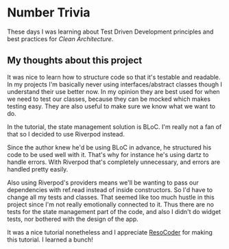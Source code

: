 # Number Trivia

These days I was learning about Test Driven Development principles and best practices for *Clean Architecture*.

## My thoughts about this project

It was nice to learn how to structure code so that it's testable and readable.
In my projects I'm basically never using interfaces/abstract classes though I understand their use better now.
In my opinion they are best used for when we need to test our classes, because they can be mocked which makes testing easy.
They are also useful to make sure we know what we want to do.

In the tutorial, the state management solution is BLoC.
I'm really not a fan of that so I decided to use Riverpod instead.

Since the author knew he'd be using BLoC in advance, he structured his code to be used well with it.
That's why for instance he's using dartz to handle errors. With Riverpod that's completely unnecessary, and errors are handled pretty easily.

Also using Riverpod's providers means we'll be wanting to pass our dependencies with ref.read instead of inside constructors.
So I'd have to change all my tests and classes.
That seemed like too much hustle in this project since I'm not really emotionally connected to it.
Thus there are no tests for the state management part of the code, and also I didn't do widget tests, nor bothered with the design of the app.

It was a nice tutorial nonetheless and I appreciate [ResoCoder](https://www.youtube.com/channel/UCSIvrn68cUk8CS8MbtBmBkA) for making this tutorial. I learned a bunch!
